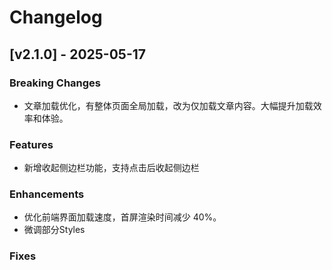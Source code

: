 # Changelog

## [v2.1.0] - 2025-05-17
### Breaking Changes
- 文章加载优化，有整体页面全局加载，改为仅加载文章内容。大幅提升加载效率和体验。

### Features
- 新增收起侧边栏功能，支持点击后收起侧边栏

### Enhancements
- 优化前端界面加载速度，首屏渲染时间减少 40%。
- 微调部分Styles

### Fixes
